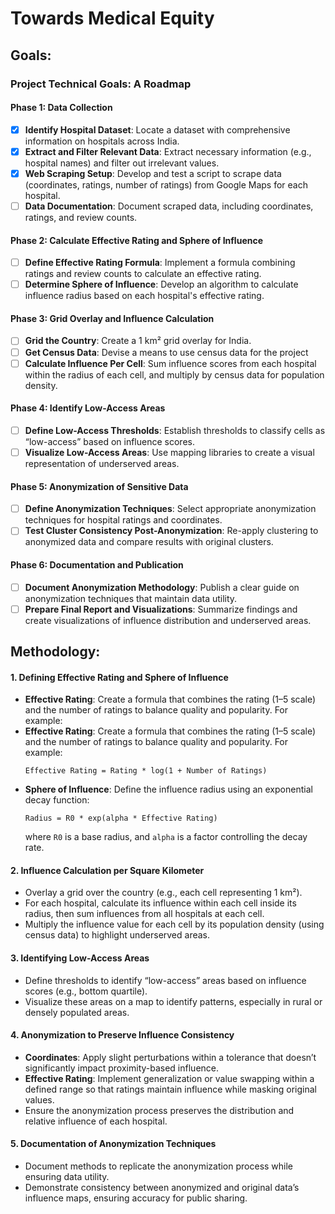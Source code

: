 # Towards Medical Equity

## Goals:

### Project Technical Goals: A Roadmap

#### Phase 1: Data Collection

- [x] **Identify Hospital Dataset**: Locate a dataset with comprehensive information on hospitals across India.
- [x] **Extract and Filter Relevant Data**: Extract necessary information (e.g., hospital names) and filter out irrelevant values.
- [x] **Web Scraping Setup**: Develop and test a script to scrape data (coordinates, ratings, number of ratings) from Google Maps for each hospital.
- [ ] **Data Documentation**: Document scraped data, including coordinates, ratings, and review counts.

#### Phase 2: Calculate Effective Rating and Sphere of Influence

- [ ] **Define Effective Rating Formula**: Implement a formula combining ratings and review counts to calculate an effective rating.
- [ ] **Determine Sphere of Influence**: Develop an algorithm to calculate influence radius based on each hospital's effective rating.

#### Phase 3: Grid Overlay and Influence Calculation

- [ ] **Grid the Country**: Create a 1 km² grid overlay for India.
- [ ] **Get Census Data**: Devise a means to use census data for the project
- [ ] **Calculate Influence Per Cell**: Sum influence scores from each hospital within the radius of each cell, and multiply by census data for population density.

#### Phase 4: Identify Low-Access Areas

- [ ] **Define Low-Access Thresholds**: Establish thresholds to classify cells as “low-access” based on influence scores.
- [ ] **Visualize Low-Access Areas**: Use mapping libraries to create a visual representation of underserved areas.

#### Phase 5: Anonymization of Sensitive Data

- [ ] **Define Anonymization Techniques**: Select appropriate anonymization techniques for hospital ratings and coordinates.
- [ ] **Test Cluster Consistency Post-Anonymization**: Re-apply clustering to anonymized data and compare results with original clusters.

#### Phase 6: Documentation and Publication

- [ ] **Document Anonymization Methodology**: Publish a clear guide on anonymization techniques that maintain data utility.
- [ ] **Prepare Final Report and Visualizations**: Summarize findings and create visualizations of influence distribution and underserved areas.

## Methodology:

#### 1. Defining Effective Rating and Sphere of Influence

- **Effective Rating**: Create a formula that combines the rating (1–5 scale) and the number of ratings to balance quality and popularity. For example:
- **Effective Rating**: Create a formula that combines the rating (1–5 scale) and the number of ratings to balance quality and popularity. For example:
   ```
   Effective Rating = Rating * log(1 + Number of Ratings)
   ```
- **Sphere of Influence**: Define the influence radius using an exponential decay function:
   ```
   Radius = R0 * exp(alpha * Effective Rating)
   ```
   where `R0` is a base radius, and `alpha` is a factor controlling the decay rate.

#### 2. Influence Calculation per Square Kilometer

- Overlay a grid over the country (e.g., each cell representing 1 km²).
- For each hospital, calculate its influence within each cell inside its radius, then sum influences from all hospitals at each cell.
- Multiply the influence value for each cell by its population density (using census data) to highlight underserved areas.

#### 3. Identifying Low-Access Areas

- Define thresholds to identify “low-access” areas based on influence scores (e.g., bottom quartile).
- Visualize these areas on a map to identify patterns, especially in rural or densely populated areas.

#### 4. Anonymization to Preserve Influence Consistency

- **Coordinates**: Apply slight perturbations within a tolerance that doesn’t significantly impact proximity-based influence.
- **Effective Rating**: Implement generalization or value swapping within a defined range so that ratings maintain influence while masking original values.
- Ensure the anonymization process preserves the distribution and relative influence of each hospital.

#### 5. Documentation of Anonymization Techniques

- Document methods to replicate the anonymization process while ensuring data utility.
- Demonstrate consistency between anonymized and original data’s influence maps, ensuring accuracy for public sharing.
